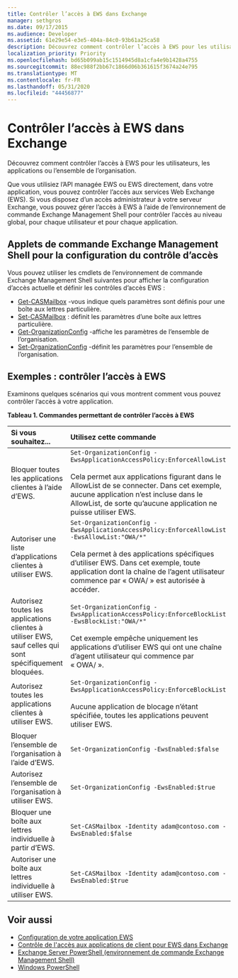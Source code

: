```yaml
---
title: Contrôler l’accès à EWS dans Exchange
manager: sethgros
ms.date: 09/17/2015
ms.audience: Developer
ms.assetid: 61e29e54-e3e5-404a-84c0-93b61a25ca58
description: Découvrez comment contrôler l’accès à EWS pour les utilisateurs, les applications ou l’ensemble de l’organisation.
localization_priority: Priority
ms.openlocfilehash: bd65b099ab15c1514945d8a1cfa4e9b1428a4755
ms.sourcegitcommit: 88ec988f2bb67c1866d06b361615f3674a24e795
ms.translationtype: MT
ms.contentlocale: fr-FR
ms.lasthandoff: 05/31/2020
ms.locfileid: "44456877"
---
```

# <a name="control-access-to-ews-in-exchange"></a>Contrôler l’accès à EWS dans Exchange

Découvrez comment contrôler l’accès à EWS pour les utilisateurs, les applications ou l’ensemble de l’organisation.
  
Que vous utilisiez l’API managée EWS ou EWS directement, dans votre application, vous pouvez contrôler l’accès aux services Web Exchange (EWS). Si vous disposez d’un accès administrateur à votre serveur Exchange, vous pouvez gérer l’accès à EWS à l’aide de l’environnement de commande Exchange Management Shell pour contrôler l’accès au niveau global, pour chaque utilisateur et pour chaque application.
  
## <a name="exchange-management-shell-cmdlets-for-configuring-access-control"></a>Applets de commande Exchange Management Shell pour la configuration du contrôle d’accès
<a name="bk_Cmdlets"> </a>

Vous pouvez utiliser les cmdlets de l’environnement de commande Exchange Management Shell suivantes pour afficher la configuration d’accès actuelle et définir les contrôles d’accès EWS :
  
- [Get-CASMailbox](https://technet.microsoft.com/library/bb124754.aspx) -vous indique quels paramètres sont définis pour une boîte aux lettres particulière.   
- [Set-CASMailbox](https://technet.microsoft.com/library/bb125264.aspx) : définit les paramètres d’une boîte aux lettres particulière.    
- [Get-OrganizationConfig](https://technet.microsoft.com/library/aa997571.aspx) -affiche les paramètres de l’ensemble de l’organisation.    
- [Set-OrganizationConfig](https://technet.microsoft.com/library/aa997443.aspx) -définit les paramètres pour l’ensemble de l’organisation. 

<a name="bk_Examples"> </a>

## <a name="examples-controlling-access-to-ews"></a>Exemples : contrôler l’accès à EWS

Examinons quelques scénarios qui vous montrent comment vous pouvez contrôler l’accès à votre application.
  
**Tableau 1. Commandes permettant de contrôler l’accès à EWS**

|Si vous souhaitez... |Utilisez cette commande|
|:-----|:-----|
|Bloquer toutes les applications clientes à l’aide d’EWS. | `Set-OrganizationConfig -EwsApplicationAccessPolicy:EnforceAllowList`<br/><br/>Cela permet aux applications figurant dans le AllowList de se connecter. Dans cet exemple, aucune application n’est incluse dans le AllowList, de sorte qu’aucune application ne puisse utiliser EWS. |
|Autoriser une liste d’applications clientes à utiliser EWS. | `Set-OrganizationConfig -EwsApplicationAccessPolicy:EnforceAllowList -EwsAllowList:"OWA/*"`<br/><br/>Cela permet à des applications spécifiques d’utiliser EWS. Dans cet exemple, toute application dont la chaîne de l’agent utilisateur commence par « OWA/ » est autorisée à accéder. |
|Autorisez toutes les applications clientes à utiliser EWS, sauf celles qui sont spécifiquement bloquées. | `Set-OrganizationConfig -EwsApplicationAccessPolicy:EnforceBlockList -EwsBlockList:"OWA/*"`<br/> <br/>Cet exemple empêche uniquement les applications d’utiliser EWS qui ont une chaîne d’agent utilisateur qui commence par « OWA/ ». |
|Autorisez toutes les applications clientes à utiliser EWS. | `Set-OrganizationConfig -EwsApplicationAccessPolicy:EnforceBlockList` <br/><br/> Aucune application de blocage n’étant spécifiée, toutes les applications peuvent utiliser EWS. |
|Bloquer l’ensemble de l’organisation à l’aide d’EWS. | `Set-OrganizationConfig -EwsEnabled:$false` |
|Autorisez l’ensemble de l’organisation à utiliser EWS. | `Set-OrganizationConfig -EwsEnabled:$true`|
|Bloquer une boîte aux lettres individuelle à partir d’EWS. | `Set-CASMailbox -Identity adam@contoso.com -EwsEnabled:$false`|
|Autoriser une boîte aux lettres individuelle à utiliser EWS. | `Set-CASMailbox -Identity adam@contoso.com -EwsEnabled:$true`|
   
## <a name="see-also"></a>Voir aussi

- [Configuration de votre application EWS](setting-up-your-ews-application.md)    
- [Contrôle de l'accès aux applications de client pour EWS dans Exchange](controlling-client-application-access-to-ews-in-exchange.md)   
- [Exchange Server PowerShell (environnement de commande Exchange Management Shell)](https://docs.microsoft.com/powershell/exchange/exchange-server/exchange-management-shell?view=exchange-ps) 
- [Windows PowerShell](https://msdn.microsoft.com/library/dd835506%28v=vs.85%29.aspx)
    

